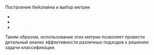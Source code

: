 Построение бейзлайна и выбор метрик

+

+

+


Таким образом, использование этих метрик позволяет провести детальный анализ эффективности различных подходов к решению задачи классификации.
